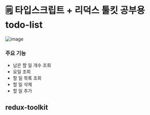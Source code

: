 # 🗒 타입스크립트 + 리덕스 툴킷 공부용 todo-list

![image](https://velog.velcdn.com/images/jh100m1/post/886d070f-37d1-4cd7-a936-93d2ea804af4/image.gif)

### 주요 기능

- 남은 할 일 개수 조회
- 요일 조회
- 할 일 목록 조회
- 할 일 삭제
- 할 일 추가

## redux-toolkit
